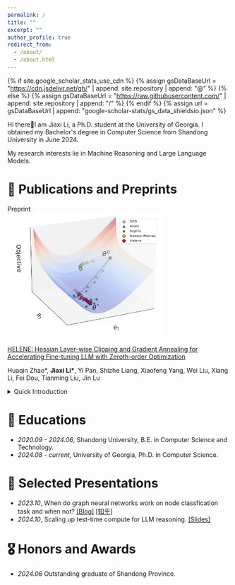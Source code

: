 ```yaml
---
permalink: /
title: ""
excerpt: ""
author_profile: true
redirect_from: 
  - /about/
  - /about.html
---
```


{% if site.google_scholar_stats_use_cdn %}
{% assign gsDataBaseUrl = "https://cdn.jsdelivr.net/gh/" | append: site.repository | append: "@" %}
{% else %}
{% assign gsDataBaseUrl = "https://raw.githubusercontent.com/" | append: site.repository | append: "/" %}
{% endif %}
{% assign url = gsDataBaseUrl | append: "google-scholar-stats/gs_data_shieldsio.json" %}

<span class='anchor' id='about-me'></span>

Hi there👋I am Jiaxi Li, a Ph.D. student at the University of Georgia. I obtained my Bachelor's degree in Computer Science from Shandong University in June 2024.

My research interests lie in Machine Reasoning and Large Language Models. 


<!-- # 🔥 News -->


<!-- # 📝 Selected Publications -->
# 📝 Publications and Preprints

<div class='paper-box'><div class='paper-box-image'><div>
<div class="badge">Preprint</div>
<img src='../images/helene.png' alt="sym" width="70%"></div></div>
<div class='paper-box-text' markdown="1">

[HELENE: Hessian Layer-wise Clipping and Gradient Annealing for Accelerating Fine-tuning LLM with Zeroth-order Optimization](https://arxiv.org/abs/2411.10696)

Huaqin Zhao\*, **Jiaxi Li\***, Yi Pan, Shizhe Liang, Xiaofeng Yang, Wei Liu, Xiang Li, Fei Dou, Tianming Liu, Jin Lu

<details>
<summary>Quick Introduction</summary>
We introduce HELENE, an optimization algorithm to accelerate fine-tuning LLMs with zeroth-order optimization by integrating an asymptotic Gauss-Newton-Bartlett (A-GNB) estimator for unbiased Hessian approximation and a layer-wise clipping mechanism for adaptive updates.

</details>

</div>
</div>


<!-- [**Project**](https://scholar.google.com/citations?view_op=view_citation&hl=zh-CN&user=DhtAFkwAAAAJ&citation_for_view=DhtAFkwAAAAJ:ALROH1vI_8AC) -->
<!-- <strong><span class='show_paper_citations' data='DhtAFkwAAAAJ:ALROH1vI_8AC'></span></strong> -->
<!-- - We introduce HELENE (Hessian Layer-wise Clipping and Gradient Annealing), an optimization algorithm to accelerate fine-tuning LLMs with zeroth-order optimization. -->

<!-- - [Lorem ipsum dolor sit amet, consectetur adipiscing elit. Vivamus ornare aliquet ipsum, ac tempus justo dapibus sit amet](https://github.com), A, B, C, **CVPR 2020** -->



# 📖 Educations
- *2020.09 - 2024.06*, Shandong University, B.E. in Computer Science and Technology. 
- *2024.08 - current*, University of Georgia, Ph.D. in Computer Science.


# 💬 Selected Presentations
- *2023.10*, When do graph neural networks work on node classfication task and when not? [\[Blog\]](https://hackmd.io/@QpKVe67xTdOFuQ9_s2hbyA/B1qSq09g6) [\[知乎\]](https://zhuanlan.zhihu.com/p/662077835)
- *2024.10*, Scaling up test-time compute for LLM reasoning. [\[Slides\]](./data/Scaling_LLM_Test-Time_Compute_split.pdf)


# 🎖 Honors and Awards
- *2024.06* Outstanding graduate of Shandong Province.

